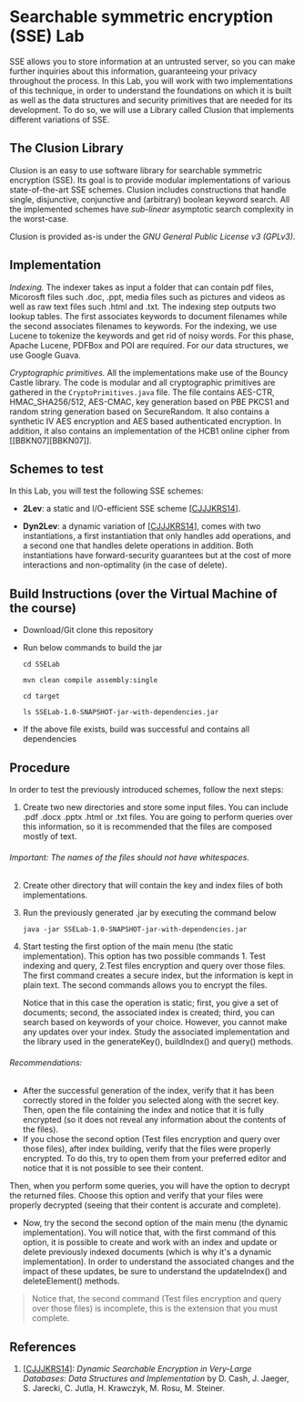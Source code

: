 # Searchable symmetric encryption (SSE) Lab

SSE allows you to store information at an untrusted server, so you can make further inquiries about this information, guaranteeing your privacy throughout the process. In this Lab, you will work with two implementations of this technique, in order to understand the foundations on which it is built as well as the data structures and security primitives that are needed for its development. To do so, we will use a Library called Clusion that implements different variations of SSE.

## The Clusion Library

Clusion is an easy to use software library for searchable symmetric encryption
(SSE). Its goal is to provide modular implementations of various
state-of-the-art SSE schemes. Clusion includes constructions that handle
single, disjunctive, conjunctive and (arbitrary) boolean keyword search.  All
the implemented schemes have *sub-linear* asymptotic search complexity in the
worst-case.  

Clusion is provided as-is under the *GNU General Public License v3 (GPLv3)*. 


## Implementation

*Indexing.* The indexer takes as input a folder that can contain pdf files,
Micorosft files such .doc, .ppt, media files such as pictures and videos as
well as raw text files such .html and .txt. The indexing step outputs two
lookup tables. The first associates keywords to document filenames while the
second associates filenames to keywords. For the indexing, we use Lucene to
tokenize the keywords and get rid of noisy words.  For this phase, Apache
Lucene, PDFBox and POI are required. For our data structures, we use Google
Guava.

*Cryptographic primitives.* All the implementations make use of the Bouncy
Castle library. The code is modular and all cryptographic primitives are
gathered in the `CryptoPrimitives.java` file.  The file contains AES-CTR,
HMAC_SHA256/512, AES-CMAC, key generation based on PBE PKCS1 and random string
generation based on SecureRandom.  It also contains a synthetic IV AES encryption and AES based authenticated encryption. 
In addition, it also contains an
implementation of the HCB1 online cipher from \[[BBKN07][BBKN07]\]. 


## Schemes to test 

In this Lab, you will test the following SSE schemes:

+ **2Lev**:  a static and I/O-efficient SSE scheme \[[CJJJKRS14][CJJJKRS14]]\. 

+ **Dyn2Lev**:  a dynamic variation of \[[CJJJKRS14][CJJJKRS14]], comes with two instantiations, a first instantiation that 
only handles add operations, and a second one that handles delete operations in addition. Both instantiations have forward-security guarantees but at the cost of more interactions and non-optimality (in the case of delete). 

## Build Instructions (over the Virtual Machine of the course)

+ Download/Git clone this repository
+ Run below commands to build the jar

	`cd SSELab`
	
	`mvn clean compile assembly:single`
	
	`cd target`
	
	`ls SSELab-1.0-SNAPSHOT-jar-with-dependencies.jar`
	
+ If the above file exists, build was successful and contains all dependencies


## Procedure

In order to test the previously introduced schemes, follow the next steps:

1. Create two new directories and store some input files. You can include .pdf .docx .pptx .html or .txt files. You are going to perform queries over this information, so it is recommended that the files are composed mostly of text.

###### Important: The names of the files should not have whitespaces. 

2. Create other directory that will contain the key and index files of both implementations.

3. Run the previously generated .jar by executing the command below

	`java -jar SSELab-1.0-SNAPSHOT-jar-with-dependencies.jar`

4. Start testing the first option of the main menu (the static implementation). This option has two possible commands 1. Test indexing and query, 2.Test files encryption and query over those files. The first command creates a secure index, but the information is kept in plain text. The second commands allows you to encrypt the files.

	Notice that in this case the operation is static; first, you give a set of documents; second, the associated index is created; third, you can search based on keywords of your choice. However, you cannot make any updates over your 		index. Study the associated implementation and the library used in the generateKey(), buildIndex() and query() methods.

###### Recommendations: 
+ After the successful generation of the index, verify that it has been correctly stored in the folder you selected along with the secret key. Then, open the file containing the index and notice that it is fully encrypted (so it does not reveal any information about the contents of the files).
+ If you chose the second option (Test files encryption and query over those files), after index building, verify that the files were properly encrypted. To do this, try to open them from your preferred editor and notice that it is not possible to see their content. 

Then, when you perform some queries, you will have the option to decrypt the returned files. Choose this option and 		verify that your files were properly decrypted (seeing that their content is accurate and complete).

+ Now, try the second the second option of the main menu (the dynamic implementation). You will notice that, with the first command of this option, it is possible to create and work with an index and update or delete previously indexed documents (which is why it's a dynamic implementation). In order to understand the associated changes and the impact of these updates, be sure to understand the updateIndex() and deleteElement() methods.

> Notice that, the second command (Test files encryption and query over those files) is incomplete, this is the extension that you must complete. 

## References

1. \[[CJJJKRS14](https://eprint.iacr.org/2014/853.pdf)\]:  *Dynamic Searchable Encryption in Very-Large Databases: Data Structures and Implementation* by D. Cash, J. Jaeger, S. Jarecki, C. Jutla, H. Krawczyk, M. Rosu, M. Steiner.


[CJJJKRS14]: https://eprint.iacr.org/2014/853.pdf

